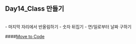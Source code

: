 Day14_Class 만들기
--
<br>
- 마지막 자리에서 반올림하기
- 숫자 뒤집기
- 연/일로부터 날짜 구하기

####[Move to Code](https://github.com/MijeongJeon/FAST-CAMPUS_iOS-SCHOOL/tree/master/Project/Day14_MakeClasse)